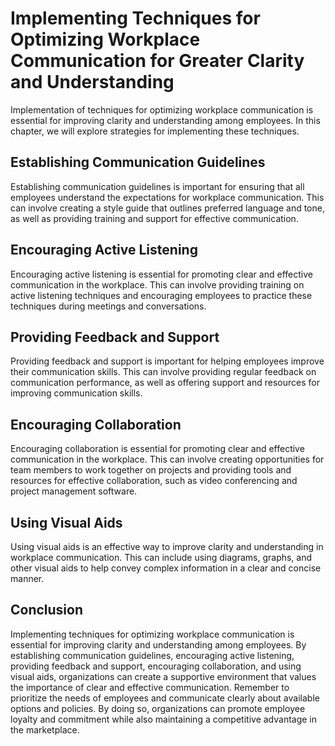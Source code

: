 Implementing Techniques for Optimizing Workplace Communication for Greater Clarity and Understanding
===============================================================================================================================

Implementation of techniques for optimizing workplace communication is essential for improving clarity and understanding among employees. In this chapter, we will explore strategies for implementing these techniques.

Establishing Communication Guidelines
-------------------------------------

Establishing communication guidelines is important for ensuring that all employees understand the expectations for workplace communication. This can involve creating a style guide that outlines preferred language and tone, as well as providing training and support for effective communication.

Encouraging Active Listening
----------------------------

Encouraging active listening is essential for promoting clear and effective communication in the workplace. This can involve providing training on active listening techniques and encouraging employees to practice these techniques during meetings and conversations.

Providing Feedback and Support
------------------------------

Providing feedback and support is important for helping employees improve their communication skills. This can involve providing regular feedback on communication performance, as well as offering support and resources for improving communication skills.

Encouraging Collaboration
-------------------------

Encouraging collaboration is essential for promoting clear and effective communication in the workplace. This can involve creating opportunities for team members to work together on projects and providing tools and resources for effective collaboration, such as video conferencing and project management software.

Using Visual Aids
-----------------

Using visual aids is an effective way to improve clarity and understanding in workplace communication. This can include using diagrams, graphs, and other visual aids to help convey complex information in a clear and concise manner.

Conclusion
----------

Implementing techniques for optimizing workplace communication is essential for improving clarity and understanding among employees. By establishing communication guidelines, encouraging active listening, providing feedback and support, encouraging collaboration, and using visual aids, organizations can create a supportive environment that values the importance of clear and effective communication. Remember to prioritize the needs of employees and communicate clearly about available options and policies. By doing so, organizations can promote employee loyalty and commitment while also maintaining a competitive advantage in the marketplace.
